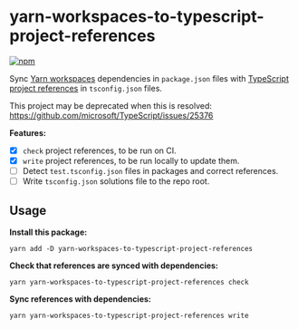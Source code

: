 # yarn-workspaces-to-typescript-project-references

[![npm](https://img.shields.io/npm/v/yarn-workspaces-to-typescript-project-references)](https://www.npmjs.com/package/yarn-workspaces-to-typescript-project-references)

Sync [Yarn workspaces](https://classic.yarnpkg.com/en/docs/workspaces/) dependencies in `package.json` files with [TypeScript project references](https://www.typescriptlang.org/docs/handbook/project-references.html) in `tsconfig.json` files.

This project may be deprecated when this is resolved: https://github.com/microsoft/TypeScript/issues/25376

**Features:**

- [x] `check` project references, to be run on CI.
- [x] `write` project references, to be run locally to update them.
- [ ] Detect `test.tsconfig.json` files in packages and correct references.
- [ ] Write `tsconfig.json` solutions file to the repo root.

## Usage

**Install this package:**

```
yarn add -D yarn-workspaces-to-typescript-project-references
```

**Check that references are synced with dependencies:**

```
yarn yarn-workspaces-to-typescript-project-references check
```

**Sync references with dependencies:**

```
yarn yarn-workspaces-to-typescript-project-references write
```
